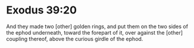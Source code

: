# Exodus 39:20

And they made two [other] golden rings, and put them on the two sides of the ephod underneath, toward the forepart of it, over against the [other] coupling thereof, above the curious girdle of the ephod.